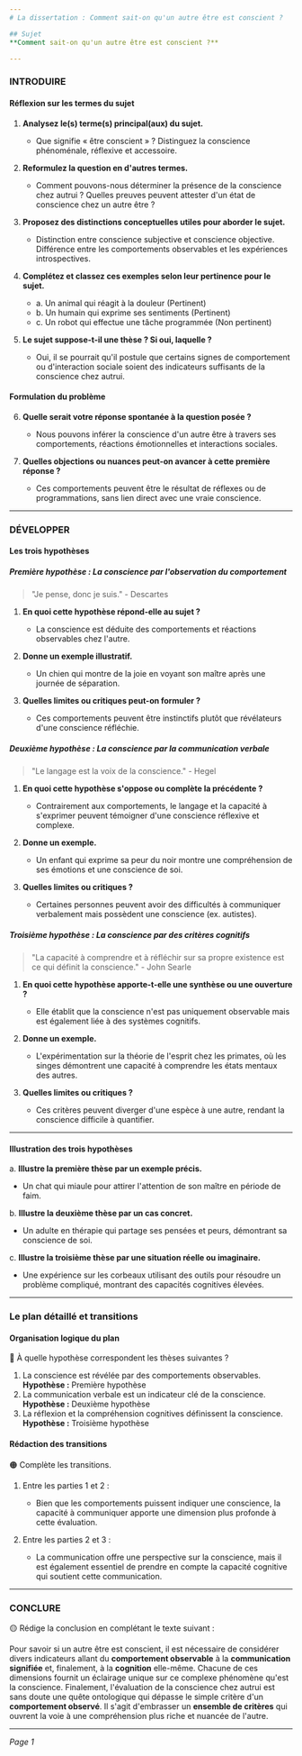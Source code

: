 ```yaml
---
# La dissertation : Comment sait-on qu'un autre être est conscient ?

## Sujet
**Comment sait-on qu'un autre être est conscient ?**

---
```


### INTRODUIRE

#### Réflexion sur les termes du sujet

1. **Analysez le(s) terme(s) principal(aux) du sujet.**  
   - Que signifie « être conscient » ? Distinguez la conscience phénoménale, réflexive et accessoire.

2. **Reformulez la question en d'autres termes.**  
   - Comment pouvons-nous déterminer la présence de la conscience chez autrui ? Quelles preuves peuvent attester d'un état de conscience chez un autre être ?

3. **Proposez des distinctions conceptuelles utiles pour aborder le sujet.**  
   - Distinction entre conscience subjective et conscience objective. Différence entre les comportements observables et les expériences introspectives.

4. **Complétez et classez ces exemples selon leur pertinence pour le sujet.**  
   - a. Un animal qui réagit à la douleur (Pertinent)  
   - b. Un humain qui exprime ses sentiments (Pertinent)  
   - c. Un robot qui effectue une tâche programmée (Non pertinent)  

5. **Le sujet suppose-t-il une thèse ? Si oui, laquelle ?**  
   - Oui, il se pourrait qu'il postule que certains signes de comportement ou d'interaction sociale soient des indicateurs suffisants de la conscience chez autrui.

#### Formulation du problème

6. **Quelle serait votre réponse spontanée à la question posée ?**  
   - Nous pouvons inférer la conscience d'un autre être à travers ses comportements, réactions émotionnelles et interactions sociales.

7. **Quelles objections ou nuances peut-on avancer à cette première réponse ?**  
   - Ces comportements peuvent être le résultat de réflexes ou de programmations, sans lien direct avec une vraie conscience.

---

### DÉVELOPPER

#### Les trois hypothèses

##### Première hypothèse : La conscience par l'observation du comportement

> "Je pense, donc je suis." - Descartes

1. **En quoi cette hypothèse répond-elle au sujet ?**  
   - La conscience est déduite des comportements et réactions observables chez l'autre.
  
2. **Donne un exemple illustratif.**  
   - Un chien qui montre de la joie en voyant son maître après une journée de séparation.

3. **Quelles limites ou critiques peut-on formuler ?**  
   - Ces comportements peuvent être instinctifs plutôt que révélateurs d'une conscience réfléchie.

##### Deuxième hypothèse : La conscience par la communication verbale

> "Le langage est la voix de la conscience." - Hegel

1. **En quoi cette hypothèse s'oppose ou complète la précédente ?**  
   - Contrairement aux comportements, le langage et la capacité à s'exprimer peuvent témoigner d'une conscience réflexive et complexe.

2. **Donne un exemple.**  
   - Un enfant qui exprime sa peur du noir montre une compréhension de ses émotions et une conscience de soi.

3. **Quelles limites ou critiques ?**  
   - Certaines personnes peuvent avoir des difficultés à communiquer verbalement mais possèdent une conscience (ex. autistes).

##### Troisième hypothèse : La conscience par des critères cognitifs

> "La capacité à comprendre et à réfléchir sur sa propre existence est ce qui définit la conscience." - John Searle

1. **En quoi cette hypothèse apporte-t-elle une synthèse ou une ouverture ?**  
   - Elle établit que la conscience n'est pas uniquement observable mais est également liée à des systèmes cognitifs.

2. **Donne un exemple.**  
   - L'expérimentation sur la théorie de l'esprit chez les primates, où les singes démontrent une capacité à comprendre les états mentaux des autres.

3. **Quelles limites ou critiques ?**  
   - Ces critères peuvent diverger d'une espèce à une autre, rendant la conscience difficile à quantifier.

---

#### Illustration des trois hypothèses

a. **Illustre la première thèse par un exemple précis.**  
   - Un chat qui miaule pour attirer l'attention de son maître en période de faim.

b. **Illustre la deuxième thèse par un cas concret.**  
   - Un adulte en thérapie qui partage ses pensées et peurs, démontrant sa conscience de soi.

c. **Illustre la troisième thèse par une situation réelle ou imaginaire.**  
   - Une expérience sur les corbeaux utilisant des outils pour résoudre un problème compliqué, montrant des capacités cognitives élevées.

---

### Le plan détaillé et transitions

#### Organisation logique du plan

🔴 À quelle hypothèse correspondent les thèses suivantes ?

1. La conscience est révélée par des comportements observables. **Hypothèse :** Première hypothèse
2. La communication verbale est un indicateur clé de la conscience. **Hypothèse :** Deuxième hypothèse
3. La réflexion et la compréhension cognitives définissent la conscience. **Hypothèse :** Troisième hypothèse

#### Rédaction des transitions

🟠 Complète les transitions.

1. Entre les parties 1 et 2 :  
   - Bien que les comportements puissent indiquer une conscience, la capacité à communiquer apporte une dimension plus profonde à cette évaluation.

2. Entre les parties 2 et 3 :  
   - La communication offre une perspective sur la conscience, mais il est également essentiel de prendre en compte la capacité cognitive qui soutient cette communication.

---

### CONCLURE

🟡 Rédige la conclusion en complétant le texte suivant :

Pour savoir si un autre être est conscient, il est nécessaire de considérer divers indicateurs allant du **comportement observable** à la **communication signifiée** et, finalement, à la **cognition** elle-même. Chacune de ces dimensions fournit un éclairage unique sur ce complexe phénomène qu'est la conscience. Finalement, l'évaluation de la conscience chez autrui est sans doute une quête ontologique qui dépasse le simple critère d'un **comportement observé**. Il s'agit d'embrasser un **ensemble de critères** qui ouvrent la voie à une compréhension plus riche et nuancée de l'autre. 

--- 

*Page 1*